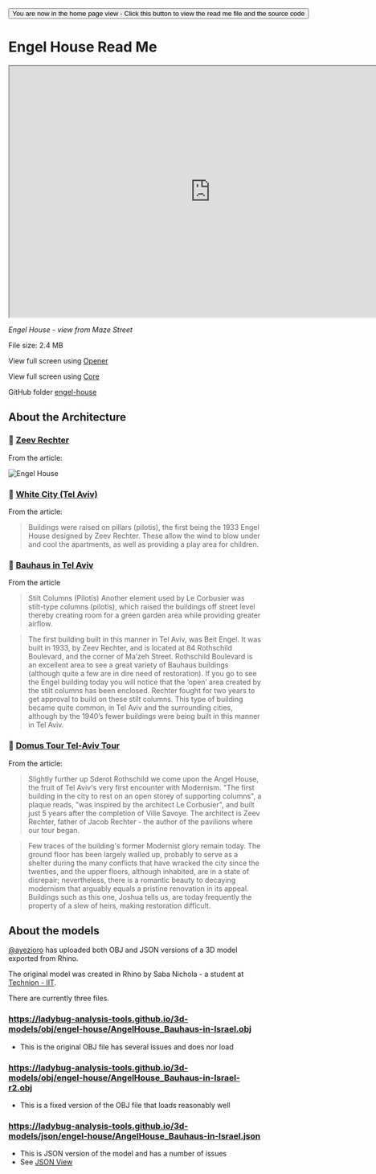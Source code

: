 ﻿<span style=display:none; >
[You are now in a GitHub source code view - click this link to view the home page]( http://ladybug-analysis-tools.github.io/3d-models/obj/engel-house/ "View file as a web page." ) </span>
<input type=button onclick=window.location.href='https://github.com/ladybug-analysis-tools/3d-models/tree/gh-pages/obj/engel-house'; 
value='You are now in the home page view - Click this button to view the read me file and the source code' >


Engel House Read Me
===


<iframe src=http://ladybug-analysis-tools.github.io/3d-models/viewers/obj/core/ladybug-web-obj-core-r3.html#http://ladybug-analysis-tools.github.io/3d-models/obj/engel-house/AngelHouse_Bauhaus-in-Israel-r2.obj#rx=-90#px=-30#pz=25#cx=-11#cy=16#cz=51#tx=-4#ty=5#tz=-1 width=800 height=500 ></iframe>

_Engel House - view from Maze Street_


File size: 2.4 MB


View full screen using [Opener]( http://ladybug-analysis-tools.github.io/3d-models/viewers/obj/opener/ladybug-web-obj-opener-r2.html#http://ladybug-analysis-tools.github.io/3d-models/obj/engel-house/AngelHouse_Bauhaus-in-Israel-r2.obj#rx=-90#px=-30#pz=25#cx=-11#cy=16#cz=51#tx=-4#ty=5#tz=-1 )

View full screen using [Core]( http://ladybug-analysis-tools.github.io/3d-models/viewers/obj/core/ladybug-web-obj-core-r3.html#http://ladybug-analysis-tools.github.io/3d-models/obj/engel-house/AngelHouse_Bauhaus-in-Israel-r2.obj#rx=-90#px=-30#pz=25#cx=-11#cy=16#cz=51#tx=-4#ty=5#tz=-1 )


GitHub folder [engel-house]( https://github.com/ladybug-analysis-tools/3d-models/tree/gh-pages/obj/engel-house ) 



## About the Architecture

### &#128279; [Zeev Rechter]( send-to.html#https://en.wikipedia.org/wiki/Zeev_Rechter )

From the article:

![Engel House]( https://upload.wikimedia.org/wikipedia/commons/f/fa/Angel_house.jpg )



### &#128279; [White City (Tel Aviv)]( send-to.html#https://en.wikipedia.org/wiki/White_City_(Tel_Aviv)#Adaptation_to_local_climate )

From the article:

> Buildings were raised on pillars (pilotis), the first being the 1933 Engel House designed by Zeev Rechter. These allow the wind to blow under and cool the apartments, as well as providing a play area for children. 



### &#128279; [Bauhaus in Tel Aviv ]( http://www.gemsinisrael.com/e_article000020552.htm )

From the article

>Stilt Columns (Pilotis) 
>Another element used by Le Corbusier was stilt-type columns (pilotis), which raised the buildings off street level thereby creating room for a green garden area while providing greater airflow.

> The first building built in this manner in Tel Aviv, was Beit Engel. It was built in 1933, by Zeev Rechter, and is located at 84 Rothschild Boulevard, and the corner of Ma’zeh Street. Rothschild Boulevard is an excellent area to see a great variety of Bauhaus buildings (although quite a few are in dire need of restoration). If you go to see the Engel building today you will notice that the ‘open’ area created by the stilt columns has been enclosed. Rechter fought for two years to get approval to build on these stilt columns. This type of building became quite common, in Tel Aviv and the surrounding cities, although by the 1940’s fewer buildings were being built in this manner in Tel Aviv.



### &#128279; [Domus Tour Tel-Aviv Tour]( send-to.html#http://www.domusweb.it/en/architecture/2010/06/07/tel-aviv-archi-tour.html )

From the article:
> Slightly further up Sderot Rothschild we come upon the Angel House, the fruit of Tel Aviv's very first encounter with Modernism. 
> "The first building in the city to rest on an open storey of supporting columns", a plaque reads, "was inspired by the architect Le Corbusier", and built just 5 years after the completion of Ville Savoye. 
> The architect is Zeev Rechter, father of Jacob Rechter - the author of the pavilions where our tour began. 

> Few traces of the building's former Modernist glory remain today. 
> The ground floor has been largely walled up, probably to serve as a shelter during the many conflicts that have wracked the city since the twenties, and the upper floors, although inhabited, are in a state of disrepair; nevertheless, there is a romantic beauty to decaying modernism that arguably equals a pristine renovation in its appeal. 
>Buildings such as this one, Joshua tells us, are today frequently the property of a slew of heirs, making restoration difficult. 


## About the models

[@ayezioro]( https://github.com/ayezioro ) has uploaded both OBJ and JSON versions of a 3D model exported from Rhino.

The original model was created in Rhino by Saba Nichola - a student at [Technion - IIT]( http://www.technion.ac.il/en/ ).


There are currently three files.

### https://ladybug-analysis-tools.github.io/3d-models/obj/engel-house/AngelHouse_Bauhaus-in-Israel.obj

* This is the original OBJ file has several issues and does nor load

### https://ladybug-analysis-tools.github.io/3d-models/obj/engel-house/AngelHouse_Bauhaus-in-Israel-r2.obj

* This is a fixed version of the OBJ file that loads reasonably well


### https://ladybug-analysis-tools.github.io/3d-models/json/engel-house/AngelHouse_Bauhaus-in-Israel.json

* This is JSON version of the model and has a number of issues
* See [JSON View]( http://ladybug-analysis-tools.github.io/3d-models/viewers/json/core/ladybug-web-json-core-r2.html#https://ladybug-analysis-tools.github.io/3d-models/json/engel-house/AngelHouse_Bauhaus-in-Israel.json )



